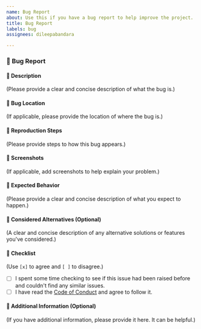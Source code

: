 ```yaml
---
name: Bug Report
about: Use this if you have a bug report to help improve the project.
title: Bug Report
labels: bug
assignees: dileepabandara

---
```


### 🐛 Bug Report

#### 📌 Description

(Please provide a clear and concise description of what the bug is.)

#### 📌 Bug Location

(If applicable, please provide the location of where the bug is.)

#### 📌 Reproduction Steps

(Please provide steps to how this bug appears.)

#### 📌 Screenshots

(If applicable, add screenshots to help explain your problem.)

#### 📌 Expected Behavior

(Please provide a clear and concise description of what you expect to happen.)

#### 📌 Considered Alternatives (Optional)

(A clear and concise description of any alternative solutions or features you've considered.)

#### 📌 Checklist

(Use `[x]` to agree and `[ ]` to disagree.)

- [ ] I spent some time checking to see if this issue had been raised before and couldn't find any similar issues.
- [ ] I have read the [Code of Conduct](htt[ps://github.com/dileepabandara/dileepabandara.dev/blob/main/CODE_OF_CONDUCT.md) and agree to follow it.

#### 📌 Additional Information (Optional)

(If you have additional information, please provide it here. It can be helpful.)

